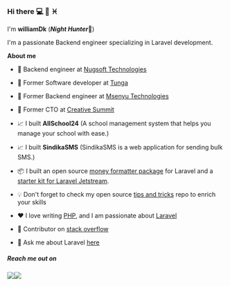 ### Hi there :computer: :muscle: :pisces:

I'm **williamDk** (**_Night Hunter_**:bow_and_arrow:)


I'm a passionate Backend engineer specializing in Laravel development.

**About me**

- 💼 Backend engineer at [Nugsoft Technologies](https://nugsoft.com/)

- 💼 Former Software developer at [Tunga](https://tunga.io/dev-profile/2557/Asaba/)

- 💼 Former Backend engineer at [Msenyu Technologies](https://msenyu.com/)

- 💼 Former CTO at [Creative Summit](https://creativesummit.xyz/)
 
- 📈 I built **AllSchool24** (A school management system that helps you manage your school with ease.)

- 📈 I built **SindikaSMS** (SindikaSMS is a web application for sending bulk SMS.)

 
- 📦 I built an open source [money formatter package](https://github.com/Williamug/money-formatter) for Laravel and a [starter kit for Laravel Jetstream](https://github.com/Williamug/jetstream-laravel-starter-kit).

- 💡 Don't forget to check my open source [tips and tricks](https://github.com/Williamug/tips-and-tricks) repo to enrich your skills


- ❤️ I love writing [PHP](https://www.php.net/), and I am passionate about [Laravel](https://www.laravel.com)

- 🫶 Contributor on [stack overflow](https://stackoverflow.com/users/10679298/williamdk)

- 💬 Ask me about Laravel [here](https://twitter.com/WilliamAsaba)


##### Reach me out on 
<p><img src="https://img.shields.io/twitter/url?style=social&url=https%3A%2F%2Fwww.twitter.com%2FWilliamAsaba"><img src="https://img.shields.io/badge/github-follow-blue"></p>

